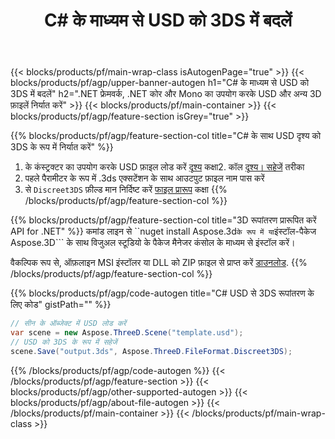 ﻿---
title: C# के माध्यम से USD को 3DS में बदलें 
description: .NET API का उपयोग करके USD और अन्य 3D फ़ाइलों को रूपांतरित करें
url: /hi/net/conversion/usd-to-3ds/
family: 3d
platformtag: net
feature: conversion
informat: USD
outformat: 3DS
otherformats: OBJ STL HTML FBX RVM JT DAE DXF 
---
{{< blocks/products/pf/main-wrap-class isAutogenPage="true" >}}
{{< blocks/products/pf/agp/upper-banner-autogen h1="C# के माध्यम से USD को 3DS में बदलें" h2=".NET फ्रेमवर्क, .NET कोर और Mono का उपयोग करके USD और अन्य 3D फ़ाइलें निर्यात करें" >}}
{{< blocks/products/pf/main-container >}}
{{< blocks/products/pf/agp/feature-section isGrey="true" >}}

{{% blocks/products/pf/agp/feature-section-col title="C# के साथ USD दृश्य को 3DS के रूप में निर्यात करें" %}}
1. के कंस्ट्रक्टर का उपयोग करके USD फ़ाइल लोड करें [दृश्य](https://apireference.aspose.com/3d/net/aspose.threed/scene) कक्षा2. कॉल [दृश्य। सहेजें](https://apireference.aspose.com/3d/net/aspose.threed/scene/methods/save/index) तरीका
3. पहले पैरामीटर के रूप में .3ds एक्सटेंशन के साथ आउटपुट फ़ाइल नाम पास करें
4. से `Discreet3DS` फ़ील्ड मान निर्दिष्ट करें [फाइल प्रारूप](https://apireference.aspose.com/3d/net/aspose.threed/fileformat/fields/index) कक्षा
{{% /blocks/products/pf/agp/feature-section-col %}}

{{% blocks/products/pf/agp/feature-section-col title="3D रूपांतरण प्रारूपित करें API for .NET" %}}
कमांड लाइन से ``nuget install Aspose.3d``` के रूप में या ```इंस्टॉल-पैकेज Aspose.3D``` के साथ विजुअल स्टूडियो के पैकेज मैनेजर कंसोल के माध्यम से इंस्टॉल करें।

वैकल्पिक रूप से, ऑफ़लाइन MSI इंस्टॉलर या DLL को ZIP फ़ाइल से प्राप्त करें [डाउनलोड](https://downloads.aspose.com/3d/net).
{{% /blocks/products/pf/agp/feature-section-col %}}

{{% blocks/products/pf/agp/code-autogen title="C# USD से 3DS रूपांतरण के लिए कोड" gistPath="" %}}
```cs
// सीन के ऑब्जेक्ट में USD लोड करें 
var scene = new Aspose.ThreeD.Scene("template.usd");
// USD को 3DS के रूप में सहेजें 
scene.Save("output.3ds", Aspose.ThreeD.FileFormat.Discreet3DS);

```
{{% /blocks/products/pf/agp/code-autogen %}}
{{< /blocks/products/pf/agp/feature-section >}}
{{< blocks/products/pf/agp/other-supported-autogen >}}
{{< blocks/products/pf/agp/about-file-autogen >}}
{{< /blocks/products/pf/main-container >}}
{{< /blocks/products/pf/main-wrap-class >}}